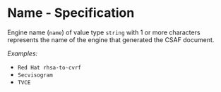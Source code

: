 # Name - Specification

Engine name (`name`) of value type `string` with 1 or more characters represents the name of the engine that generated the CSAF document.

*Examples:*

* `Red Hat rhsa-to-cvrf`
* `Secvisogram`
* `TVCE`
